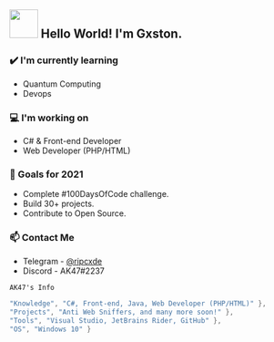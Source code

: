 ## <img src="https://raw.githubusercontent.com/alexnaiman/alexnaiman/master/resources/Confused_Dog.gif" height="50px" />  Hello World! I'm Gxston.


### ✔️ I'm currently learning
- Quantum Computing
- Devops

### 💻 I'm working on
- C# & Front-end Developer
- Web Developer (PHP/HTML)

### 🌱 Goals for 2021
- Complete #100DaysOfCode challenge.
- Build 30+ projects.
- Contribute to Open Source.

### 📫 Contact Me
- Telegram - [@ripcxde](https://telegram.me/ripcxde)
- Discord - AK47#2237

```csharp
AK47's Info

"Knowledge", "C#, Front-end, Java, Web Developer (PHP/HTML)" },
"Projects", "Anti Web Sniffers, and many more soon!" },
"Tools", "Visual Studio, JetBrains Rider, GitHub" },
"OS", "Windows 10" }
